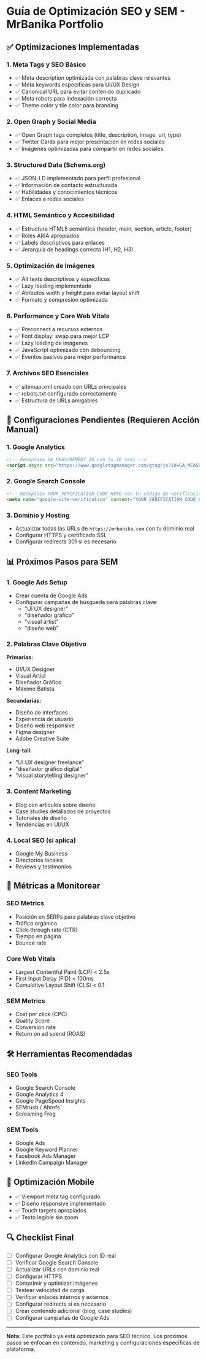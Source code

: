 # Guía de Optimización SEO y SEM - MrBanika Portfolio

## ✅ Optimizaciones Implementadas

### 1. **Meta Tags y SEO Básico**
- ✅ Meta description optimizada con palabras clave relevantes
- ✅ Meta keywords específicas para UI/UX Design
- ✅ Canonical URL para evitar contenido duplicado
- ✅ Meta robots para indexación correcta
- ✅ Theme color y tile color para branding

### 2. **Open Graph y Social Media**
- ✅ Open Graph tags completos (title, description, image, url, type)
- ✅ Twitter Cards para mejor presentación en redes sociales
- ✅ Imágenes optimizadas para compartir en redes sociales

### 3. **Structured Data (Schema.org)**
- ✅ JSON-LD implementado para perfil profesional
- ✅ Información de contacto estructurada
- ✅ Habilidades y conocimientos técnicos
- ✅ Enlaces a redes sociales

### 4. **HTML Semántico y Accesibilidad**
- ✅ Estructura HTML5 semántica (header, main, section, article, footer)
- ✅ Roles ARIA apropiados
- ✅ Labels descriptivos para enlaces
- ✅ Jerarquía de headings correcta (H1, H2, H3)

### 5. **Optimización de Imágenes**
- ✅ Alt texts descriptivos y específicos
- ✅ Lazy loading implementado
- ✅ Atributos width y height para evitar layout shift
- ✅ Formato y compresión optimizada

### 6. **Performance y Core Web Vitals**
- ✅ Preconnect a recursos externos
- ✅ Font display: swap para mejor LCP
- ✅ Lazy loading de imágenes
- ✅ JavaScript optimizado con debouncing
- ✅ Eventos pasivos para mejor performance

### 7. **Archivos SEO Esenciales**
- ✅ sitemap.xml creado con URLs principales
- ✅ robots.txt configurado correctamente
- ✅ Estructura de URLs amigables

## 🔧 Configuraciones Pendientes (Requieren Acción Manual)

### 1. **Google Analytics**
```html
<!-- Reemplaza GA_MEASUREMENT_ID con tu ID real -->
<script async src="https://www.googletagmanager.com/gtag/js?id=GA_MEASUREMENT_ID"></script>
```

### 2. **Google Search Console**
```html
<!-- Reemplaza YOUR_VERIFICATION_CODE_HERE con tu código de verificación -->
<meta name="google-site-verification" content="YOUR_VERIFICATION_CODE_HERE">
```

### 3. **Dominio y Hosting**
- Actualizar todas las URLs de `https://mrbanika.com` con tu dominio real
- Configurar HTTPS y certificado SSL
- Configurar redirects 301 si es necesario

## 📊 Próximos Pasos para SEM

### 1. **Google Ads Setup**
- Crear cuenta de Google Ads
- Configurar campañas de búsqueda para palabras clave:
  - "UI UX designer"
  - "diseñador gráfico"
  - "visual artist"
  - "diseño web"

### 2. **Palabras Clave Objetivo**
**Primarias:**
- UI/UX Designer
- Visual Artist
- Diseñador Gráfico
- Máximo Batista

**Secundarias:**
- Diseño de interfaces
- Experiencia de usuario
- Diseño web responsive
- Figma designer
- Adobe Creative Suite

**Long-tail:**
- "UI UX designer freelance"
- "diseñador gráfico digital"
- "visual storytelling designer"

### 3. **Content Marketing**
- Blog con artículos sobre diseño
- Case studies detallados de proyectos
- Tutoriales de diseño
- Tendencias en UI/UX

### 4. **Local SEO (si aplica)**
- Google My Business
- Directorios locales
- Reviews y testimonios

## 🎯 Métricas a Monitorear

### SEO Metrics
- Posición en SERPs para palabras clave objetivo
- Tráfico orgánico
- Click-through rate (CTR)
- Tiempo en página
- Bounce rate

### Core Web Vitals
- Largest Contentful Paint (LCP) < 2.5s
- First Input Delay (FID) < 100ms
- Cumulative Layout Shift (CLS) < 0.1

### SEM Metrics
- Cost per click (CPC)
- Quality Score
- Conversion rate
- Return on ad spend (ROAS)

## 🛠️ Herramientas Recomendadas

### SEO Tools
- Google Search Console
- Google Analytics 4
- Google PageSpeed Insights
- SEMrush / Ahrefs
- Screaming Frog

### SEM Tools
- Google Ads
- Google Keyword Planner
- Facebook Ads Manager
- LinkedIn Campaign Manager

## 📱 Optimización Mobile

- ✅ Viewport meta tag configurado
- ✅ Diseño responsive implementado
- ✅ Touch targets apropiados
- ✅ Texto legible sin zoom

## 🔍 Checklist Final

- [ ] Configurar Google Analytics con ID real
- [ ] Verificar Google Search Console
- [ ] Actualizar URLs con dominio real
- [ ] Configurar HTTPS
- [ ] Comprimir y optimizar imágenes
- [ ] Testear velocidad de carga
- [ ] Verificar enlaces internos y externos
- [ ] Configurar redirects si es necesario
- [ ] Crear contenido adicional (blog, case studies)
- [ ] Configurar campañas de Google Ads

---

**Nota:** Este portfolio ya está optimizado para SEO técnico. Los próximos pasos se enfocan en contenido, marketing y configuraciones específicas de plataforma.

